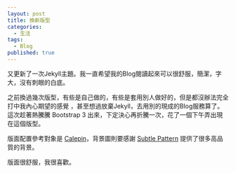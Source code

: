 ```yaml
---
layout: post
title: 換新版型
categories: 
  - 生活
tags: 
  - Blog
published: true
---
```


又更新了一次Jekyll主題。我一直希望我的Blog閱讀起來可以很舒服，簡潔，字大，沒有刺眼的白底。

之前換過幾次版型，有些是自己做的，有些是套用別人做好的，但是都沒辦法完全打中我內心期望的感覺
，甚至想過放棄Jekyll，去用別的現成的Blog服務算了。這次趁著熱騰騰 Bootstrap 3 出來，下定決心再折騰一次，花了一個下午弄出現在這個版型。

版面配置參考對象是 [Calepin][0]，背景圖則要感謝 [Subtle Pattern][1] 提供了很多高品質的背景。

版面很舒服，我很喜歡。

[0]: http://www.hwy.tw/try-calepin/ 
[1]: http://subtlepatterns.com/
